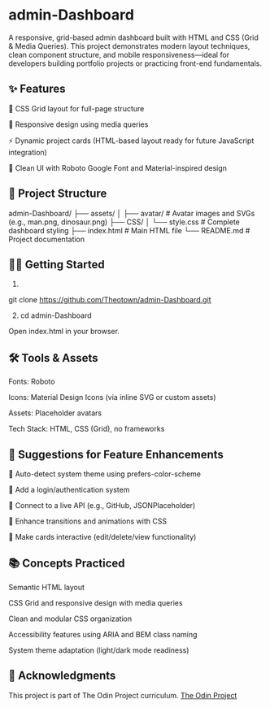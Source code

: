 # admin-Dashboard

A responsive, grid-based admin dashboard built with HTML and CSS (Grid & Media Queries). This project demonstrates modern layout techniques, clean component structure, and mobile responsiveness—ideal for developers building portfolio projects or practicing front-end fundamentals.


## ✨ Features

🧱 CSS Grid layout for full-page structure

📱 Responsive design using media queries

⚡ Dynamic project cards (HTML-based layout ready for future JavaScript integration)

🎨 Clean UI with Roboto Google Font and Material-inspired design


## 📁 Project Structure

admin-Dashboard/
├── assets/
│   ├── avatar/        # Avatar images and SVGs (e.g., man.png, dinosaur.png)
├── CSS/
│   └── style.css      # Complete dashboard styling
├── index.html         # Main HTML file
└── README.md          # Project documentation


## 🧑‍💻 Getting Started
1. 

git clone https://github.com/Theotown/admin-Dashboard.git

2. cd admin-Dashboard

Open index.html in your browser.


## 🛠️ Tools & Assets

Fonts: Roboto

Icons: Material Design Icons (via inline SVG or custom assets)

Assets: Placeholder avatars

Tech Stack: HTML, CSS (Grid), no frameworks


## 🚀 Suggestions for Feature Enhancements

🌙 Auto-detect system theme using prefers-color-scheme

🔐 Add a login/authentication system

📡 Connect to a live API (e.g., GitHub, JSONPlaceholder)

💫 Enhance transitions and animations with CSS

📝 Make cards interactive (edit/delete/view functionality)


## 📚 Concepts Practiced

Semantic HTML layout

CSS Grid and responsive design with media queries

Clean and modular CSS organization

Accessibility features using ARIA and BEM class naming

System theme adaptation (light/dark mode readiness)


## 🙌 Acknowledgments

This project is part of The Odin Project curriculum.
 [The Odin Project](https://www.theodinproject.com/) 
